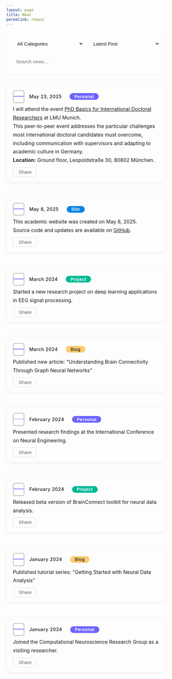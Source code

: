 ```yaml
---
layout: page
title: News
permalink: /news/
---
```


<style>
body .page-content {
    max-width: 900px !important;
    margin: 0 auto !important;
    padding: 2rem 1rem !important;
}
.news-controls {
    display: flex;
    gap: 1rem;
    margin-bottom: 2rem;
    flex-wrap: wrap;
    background: var(--bg-color-secondary);
    padding: 1.2rem;
    border-radius: 10px;
    box-shadow: 0 2px 4px rgba(0,0,0,0.04);
}
.control-item {
    flex: 1;
    min-width: 180px;
}
.control-item select, .control-item input {
    width: 100%;
    padding: 0.7rem;
    border: 1px solid var(--border-color);
    border-radius: 7px;
    background: var(--bg-color);
    color: var(--text-color);
    font-size: 0.97rem;
    transition: all 0.3s;
}
.control-item select:hover, .control-item input:hover {
    border-color: #999;
}
.control-item select:focus, .control-item input:focus {
    outline: none;
    border-color: var(--accent-color);
    box-shadow: 0 0 0 2px rgba(var(--accent-color-rgb), 0.1);
}
.news-list {
    display: flex;
    flex-direction: column;
    gap: 1.5rem;
    margin: 2rem 0;
}
.news-card {
    background: var(--bg-color-secondary);
    border-radius: 16px;
    box-shadow: 0 2px 10px rgba(0,0,0,0.07);
    margin-bottom: 1.5rem;
    padding: 1.3em 1.5em 1.1em 1.5em;
    min-width: 0;
    transition: box-shadow 0.2s;
}
.news-card:hover {
    box-shadow: 0 6px 20px rgba(0,0,0,0.13);
}
.news-meta {
    display: flex;
    align-items: center;
    gap: 1.1em;
    margin-bottom: 0.5em;
}
.calendar-icon.enhanced {
    display: flex;
    flex-direction: column;
    align-items: center;
    justify-content: center;
    width: 2.3em;
    height: 2.6em;
    background: #fff;
    border-radius: 0.5em;
    border: 2px solid #bbb;
    box-shadow: 0 1px 4px rgba(0,0,0,0.07);
    font-family: system-ui, sans-serif;
    overflow: hidden;
}
.calendar-icon.enhanced .calendar-month {
    width: 100%;
    background: #6c63ff;
    color: #fff;
    font-size: 0.78em;
    font-weight: bold;
    text-align: center;
    padding: 0.13em 0 0.05em 0;
    letter-spacing: 1px;
    text-transform: uppercase;
}
.calendar-icon.enhanced .calendar-day {
    color: #222;
    font-size: 1.25em;
    font-weight: bold;
    margin-top: 0.13em;
    text-align: center;
}
.news-date {
    font-size: 1.05em;
    color: var(--meta-color);
    font-weight: 500;
    letter-spacing: 0.5px;
}
.news-label {
    display: inline-block;
    border-radius: 1em;
    padding: 0.18em 1.1em;
    font-size: 0.98em;
    font-weight: 600;
    margin-left: 0.7em;
    color: #fff;
    background: #6c63ff;
    vertical-align: middle;
    letter-spacing: 0.5px;
}
.news-label.personal { background: #6c63ff; }
.news-label.project { background: #00b894; }
.news-label.site { background: #0984e3; }
.news-label.blog { background: #fdcb6e; color: #333; }
.news-content {
    font-size: 1.13em;
    line-height: 1.7;
    color: var(--text-color);
    margin-top: 0.2em;
    margin-bottom: 0.5em;
}
.news-content b, .news-content strong {
    font-weight: bold;
    color: #222;
}
.news-tools {
    display: flex;
    gap: 0.5rem;
    margin-top: 0.1em;
}
.tool-button {
    padding: 0.32rem 0.8rem;
    border: 1px solid #ddd;
    border-radius: 4px;
    background: transparent;
    color: #666;
    cursor: pointer;
    transition: all 0.2s;
    display: flex;
    align-items: center;
    gap: 0.25rem;
    font-size: 0.97rem;
}
.tool-button:hover {
    background: var(--accent-color);
    color: #fff;
    border-color: var(--accent-color);
}
.pagination {
    display: flex;
    justify-content: center;
    align-items: center;
    gap: 0.5rem;
    margin: 2rem 0;
    padding: 1rem;
}
.pagination-button {
    padding: 0.5rem 1rem;
    border: 1px solid var(--border-color);
    border-radius: 4px;
    background: var(--bg-color);
    color: var(--text-color);
    cursor: pointer;
    transition: all 0.3s;
    font-size: 0.9rem;
    min-width: 40px;
    display: flex;
    align-items: center;
    justify-content: center;
}
.pagination-button:hover:not(:disabled) {
    background: var(--accent-color);
    color: white;
    border-color: var(--accent-color);
    transform: translateY(-1px);
}
.pagination-button.active {
    background: var(--accent-color);
    color: white;
    border-color: var(--accent-color);
    font-weight: bold;
}
.pagination-button:disabled {
    opacity: 0.5;
    cursor: not-allowed;
    background: var(--bg-color-secondary);
}
@media (max-width: 768px) {
    .news-controls { flex-direction: column; }
    .news-list { gap: 1rem; }
    .news-card { padding: 1.1em 0.7em 1em 0.7em; }
    .news-meta { gap: 0.6em; }
    .calendar-icon.enhanced { width: 1.7em; height: 1.8em; font-size: 0.95em; }
    .news-label { font-size: 0.92em; padding: 0.13em 0.8em; margin-left: 0.4em; }
    .news-content { font-size: 1em; }
}
</style>

<div class="news-controls">
    <div class="control-item">
        <select id="newsFilter" onchange="filterNews()">
            <option value="all">All Categories</option>
            <option value="personal">Personal</option>
            <option value="project">Project</option>
            <option value="site">Site</option>
            <option value="blog">Blog</option>
        </select>
    </div>
    <div class="control-item">
        <select id="newsSort" onchange="sortNews()">
            <option value="date-desc" selected>Latest First</option>
            <option value="date-asc">Oldest First</option>
        </select>
    </div>
    <div class="control-item">
        <input type="text" id="newsSearch" placeholder="Search news..." onkeyup="searchNews()">
    </div>
</div>

<div class="news-list" id="newsList">
    <div class="news-card" data-category="personal">
        <div class="news-meta">
            <span class="calendar-icon enhanced" data-category="personal">
                <span class="calendar-month"></span>
                <span class="calendar-day"></span>
            </span>
            <span class="news-date">May 23, 2025</span>
            <span class="news-label personal">Personal</span>
        </div>
        <div class="news-content">
            I will attend the event <a href="https://www.portal.graduatecenter.lmu.de/gc/de/phd_basics_internationals_2025" target="_blank">PhD Basics for International Doctoral Researchers</a> at LMU Munich.<br>
            This peer-to-peer event addresses the particular challenges most international doctoral candidates must overcome, including communication with supervisors and adapting to academic culture in Germany.<br>
            <b>Location:</b> Ground floor, Leopoldstraße 30, 80802 München.
        </div>
        <div class="news-tools">
            <button class="tool-button" onclick="shareNews(this)" title="Share"><i class="fas fa-share-alt"></i>Share</button>
        </div>
    </div>
    <div class="news-card" data-category="site">
        <div class="news-meta">
            <span class="calendar-icon enhanced" data-category="site">
                <span class="calendar-month"></span>
                <span class="calendar-day"></span>
            </span>
            <span class="news-date">May 8, 2025</span>
            <span class="news-label site">Site</span>
        </div>
        <div class="news-content">
            This academic website was created on May 8, 2025.<br>
            Source code and updates are available on <a href="https://github.com/JunlinJing/jjing-neuro" target="_blank">GitHub</a>.
        </div>
        <div class="news-tools">
            <button class="tool-button" onclick="shareNews(this)" title="Share"><i class="fas fa-share-alt"></i>Share</button>
        </div>
    </div>
    <div class="news-card" data-category="project">
        <div class="news-meta">
            <span class="calendar-icon enhanced" data-category="project">
                <span class="calendar-month"></span>
                <span class="calendar-day"></span>
            </span>
            <span class="news-date">March 2024</span>
            <span class="news-label project">Project</span>
        </div>
        <div class="news-content">Started a new research project on deep learning applications in EEG signal processing.</div>
        <div class="news-tools">
            <button class="tool-button" onclick="shareNews(this)" title="Share"><i class="fas fa-share-alt"></i>Share</button>
        </div>
    </div>
    <div class="news-card" data-category="blog">
        <div class="news-meta">
            <span class="calendar-icon enhanced" data-category="blog">
                <span class="calendar-month"></span>
                <span class="calendar-day"></span>
            </span>
            <span class="news-date">March 2024</span>
            <span class="news-label blog">Blog</span>
        </div>
        <div class="news-content">Published new article: "Understanding Brain Connectivity Through Graph Neural Networks"</div>
        <div class="news-tools">
            <button class="tool-button" onclick="shareNews(this)" title="Share"><i class="fas fa-share-alt"></i>Share</button>
        </div>
    </div>
    <div class="news-card" data-category="personal">
        <div class="news-meta">
            <span class="calendar-icon enhanced" data-category="personal">
                <span class="calendar-month"></span>
                <span class="calendar-day"></span>
            </span>
            <span class="news-date">February 2024</span>
            <span class="news-label personal">Personal</span>
        </div>
        <div class="news-content">Presented research findings at the International Conference on Neural Engineering.</div>
        <div class="news-tools">
            <button class="tool-button" onclick="shareNews(this)" title="Share"><i class="fas fa-share-alt"></i>Share</button>
        </div>
    </div>
    <div class="news-card" data-category="project">
        <div class="news-meta">
            <span class="calendar-icon enhanced" data-category="project">
                <span class="calendar-month"></span>
                <span class="calendar-day"></span>
            </span>
            <span class="news-date">February 2024</span>
            <span class="news-label project">Project</span>
        </div>
        <div class="news-content">Released beta version of BrainConnect toolkit for neural data analysis.</div>
        <div class="news-tools">
            <button class="tool-button" onclick="shareNews(this)" title="Share"><i class="fas fa-share-alt"></i>Share</button>
        </div>
    </div>
    <div class="news-card" data-category="blog">
        <div class="news-meta">
            <span class="calendar-icon enhanced" data-category="blog">
                <span class="calendar-month"></span>
                <span class="calendar-day"></span>
            </span>
            <span class="news-date">January 2024</span>
            <span class="news-label blog">Blog</span>
        </div>
        <div class="news-content">Published tutorial series: "Getting Started with Neural Data Analysis"</div>
        <div class="news-tools">
            <button class="tool-button" onclick="shareNews(this)" title="Share"><i class="fas fa-share-alt"></i>Share</button>
        </div>
    </div>
    <div class="news-card" data-category="personal">
        <div class="news-meta">
            <span class="calendar-icon enhanced" data-category="personal">
                <span class="calendar-month"></span>
                <span class="calendar-day"></span>
            </span>
            <span class="news-date">January 2024</span>
            <span class="news-label personal">Personal</span>
        </div>
        <div class="news-content">Joined the Computational Neuroscience Research Group as a visiting researcher.</div>
        <div class="news-tools">
            <button class="tool-button" onclick="shareNews(this)" title="Share"><i class="fas fa-share-alt"></i>Share</button>
        </div>
    </div>
</div>

<div class="pagination"></div>

<script>
const ITEMS_PER_PAGE = 5;
let currentPage = 1;
let allNews = Array.from(document.querySelectorAll('.news-card'));

function renderNews() {
    const list = document.getElementById('newsList');
    list.innerHTML = '';
    let filtered = allNews.filter(item => item.style.display !== 'none');
    const start = (currentPage - 1) * ITEMS_PER_PAGE;
    const end = start + ITEMS_PER_PAGE;
    filtered.slice(start, end).forEach(item => list.appendChild(item));
}

function filterNews() {
    const filter = document.getElementById('newsFilter').value;
    const search = document.getElementById('newsSearch').value.toLowerCase();
    allNews.forEach(item => {
        const category = item.getAttribute('data-category');
        const content = item.querySelector('.news-content').textContent.toLowerCase();
        if ((filter === 'all' || category === filter) && content.includes(search)) {
            item.style.display = '';
        } else {
            item.style.display = 'none';
        }
    });
    currentPage = 1;
    updatePagination();
    renderNews();
}

function sortNews() {
    const sort = document.getElementById('newsSort').value;
    allNews.sort((a, b) => {
        const dateA = new Date(a.querySelector('.news-date').textContent);
        const dateB = new Date(b.querySelector('.news-date').textContent);
        return sort === 'date-desc' ? dateB - dateA : dateA - dateB;
    });
    currentPage = 1;
    renderNews();
}

function searchNews() {
    filterNews();
}

function updatePagination() {
    const visible = allNews.filter(item => item.style.display !== 'none');
    const totalPages = Math.ceil(visible.length / ITEMS_PER_PAGE);
    const pagination = document.querySelector('.pagination');
    pagination.innerHTML = '';
    if (totalPages > 1) {
        const prev = document.createElement('button');
        prev.className = 'pagination-button';
        prev.innerHTML = '<i class="fas fa-chevron-left"></i> Previous';
        prev.disabled = currentPage === 1;
        prev.onclick = () => { if(currentPage>1){currentPage--; renderNews(); updatePagination();} };
        pagination.appendChild(prev);
        for (let i = 1; i <= totalPages; i++) {
            const btn = document.createElement('button');
            btn.className = 'pagination-button' + (i === currentPage ? ' active' : '');
            btn.textContent = i;
            btn.onclick = () => { currentPage = i; renderNews(); updatePagination(); };
            pagination.appendChild(btn);
        }
        const next = document.createElement('button');
        next.className = 'pagination-button';
        next.innerHTML = 'Next <i class="fas fa-chevron-right"></i>';
        next.disabled = currentPage === totalPages;
        next.onclick = () => { if(currentPage<totalPages){currentPage++; renderNews(); updatePagination();} };
        pagination.appendChild(next);
    }
}

function updateEnhancedCalendarIcons() {
    document.querySelectorAll('.news-card').forEach(card => {
        const dateText = card.querySelector('.news-date').textContent.trim();
        const cal = card.querySelector('.calendar-icon.enhanced');
        if (!cal) return;
        // 提取月份和日数字
        const match = dateText.match(/([A-Za-z]+)\s(\d{1,2}),\s(\d{4})/);
        let month = '', day = '';
        if (match) {
            month = match[1];
            day = match[2];
        }
        cal.querySelector('.calendar-month').textContent = month;
        cal.querySelector('.calendar-day').textContent = day;
        // 彩条颜色与类别呼应
        const cat = card.getAttribute('data-category');
        let color = '#6c63ff';
        if (cat === 'site') color = '#0984e3';
        if (cat === 'project') color = '#00b894';
        if (cat === 'blog') color = '#fdcb6e';
        cal.querySelector('.calendar-month').style.background = color;
        // 标签色块颜色
        const label = card.querySelector('.news-label');
        if (label) label.style.background = color;
        if (label && cat === 'blog') label.style.color = '#333';
    });
}

document.addEventListener('DOMContentLoaded', function() {
    allNews = Array.from(document.querySelectorAll('.news-card'));
    filterNews();
    sortNews();
    updateEnhancedCalendarIcons();
});
</script>

<link rel="stylesheet" href="https://cdnjs.cloudflare.com/ajax/libs/font-awesome/5.15.4/css/all.min.css"> 